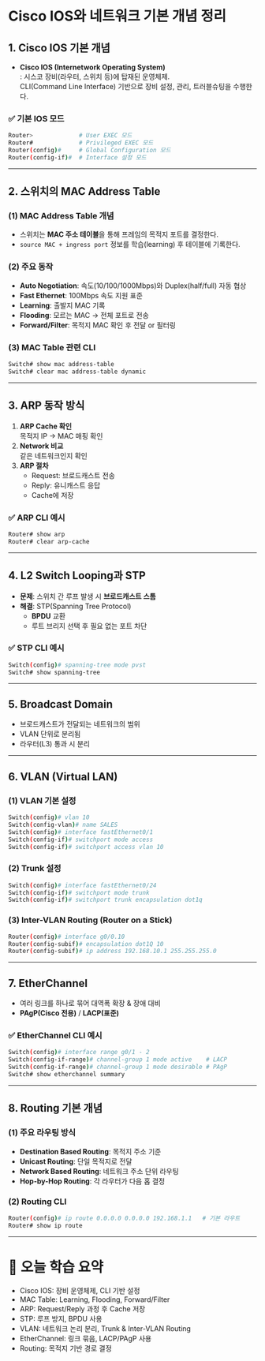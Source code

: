 # Cisco IOS와 네트워크 기본 개념 정리

## 1. Cisco IOS 기본 개념
- **Cisco IOS (Internetwork Operating System)**  
  : 시스코 장비(라우터, 스위치 등)에 탑재된 운영체제.  
  CLI(Command Line Interface) 기반으로 장비 설정, 관리, 트러블슈팅을 수행한다.  

### ✅ 기본 IOS 모드
```bash
Router>             # User EXEC 모드
Router#             # Privileged EXEC 모드
Router(config)#     # Global Configuration 모드
Router(config-if)#  # Interface 설정 모드
```

---

## 2. 스위치의 MAC Address Table

### (1) MAC Address Table 개념
- 스위치는 **MAC 주소 테이블**을 통해 프레임의 목적지 포트를 결정한다.
- `source MAC + ingress port` 정보를 학습(learning) 후 테이블에 기록한다.

### (2) 주요 동작
- **Auto Negotiation**: 속도(10/100/1000Mbps)와 Duplex(half/full) 자동 협상  
- **Fast Ethernet**: 100Mbps 속도 지원 표준  
- **Learning**: 출발지 MAC 기록  
- **Flooding**: 모르는 MAC → 전체 포트로 전송  
- **Forward/Filter**: 목적지 MAC 확인 후 전달 or 필터링  

### (3) MAC Table 관련 CLI
```bash
Switch# show mac address-table
Switch# clear mac address-table dynamic
```

---

## 3. ARP 동작 방식

1. **ARP Cache 확인**  
   목적지 IP → MAC 매핑 확인  
2. **Network 비교**  
   같은 네트워크인지 확인  
3. **ARP 절차**  
   - Request: 브로드캐스트 전송  
   - Reply: 유니캐스트 응답  
   - Cache에 저장  

### ✅ ARP CLI 예시
```bash
Router# show arp
Router# clear arp-cache
```

---

## 4. L2 Switch Looping과 STP
- **문제**: 스위치 간 루프 발생 시 **브로드캐스트 스톰**  
- **해결**: STP(Spanning Tree Protocol)  
  - **BPDU** 교환  
  - 루트 브리지 선택 후 필요 없는 포트 차단  

### ✅ STP CLI 예시
```bash
Switch(config)# spanning-tree mode pvst
Switch# show spanning-tree
```

---

## 5. Broadcast Domain
- 브로드캐스트가 전달되는 네트워크의 범위  
- VLAN 단위로 분리됨  
- 라우터(L3) 통과 시 분리  

---

## 6. VLAN (Virtual LAN)

### (1) VLAN 기본 설정
```bash
Switch(config)# vlan 10
Switch(config-vlan)# name SALES
Switch(config)# interface fastEthernet0/1
Switch(config-if)# switchport mode access
Switch(config-if)# switchport access vlan 10
```

### (2) Trunk 설정
```bash
Switch(config)# interface fastEthernet0/24
Switch(config-if)# switchport mode trunk
Switch(config-if)# switchport trunk encapsulation dot1q
```

### (3) Inter-VLAN Routing (Router on a Stick)
```bash
Router(config)# interface g0/0.10
Router(config-subif)# encapsulation dot1Q 10
Router(config-subif)# ip address 192.168.10.1 255.255.255.0
```

---

## 7. EtherChannel
- 여러 링크를 하나로 묶어 대역폭 확장 & 장애 대비  
- **PAgP(Cisco 전용)** / **LACP(표준)**  

### ✅ EtherChannel CLI 예시
```bash
Switch(config)# interface range g0/1 - 2
Switch(config-if-range)# channel-group 1 mode active    # LACP
Switch(config-if-range)# channel-group 1 mode desirable # PAgP
Switch# show etherchannel summary
```

---

## 8. Routing 기본 개념

### (1) 주요 라우팅 방식
- **Destination Based Routing**: 목적지 주소 기준  
- **Unicast Routing**: 단일 목적지로 전달  
- **Network Based Routing**: 네트워크 주소 단위 라우팅  
- **Hop-by-Hop Routing**: 각 라우터가 다음 홉 결정  

### (2) Routing CLI
```bash
Router(config)# ip route 0.0.0.0 0.0.0.0 192.168.1.1   # 기본 라우트
Router# show ip route
```

---

# 📌 오늘 학습 요약
- Cisco IOS: 장비 운영체제, CLI 기반 설정  
- MAC Table: Learning, Flooding, Forward/Filter  
- ARP: Request/Reply 과정 후 Cache 저장  
- STP: 루프 방지, BPDU 사용  
- VLAN: 네트워크 논리 분리, Trunk & Inter-VLAN Routing  
- EtherChannel: 링크 묶음, LACP/PAgP 사용  
- Routing: 목적지 기반 경로 결정  
